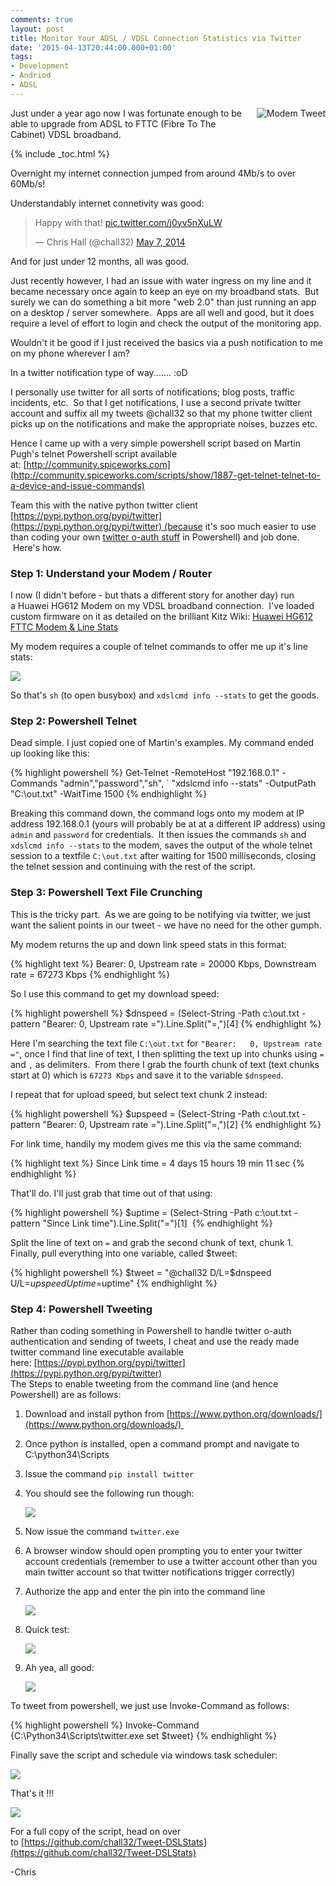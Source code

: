 ```yaml
---
comments: true
layout: post
title: Monitor Your ADSL / VDSL Connection Statistics via Twitter
date: '2015-04-13T20:44:00.000+01:00'
tags:
- Development
- Andriod
- ADSL
---
```

<img style="float: right; margin: 0px 0px 10px 10px;" alt="Modem Tweet" src="/images/HG612Tweet.png">
Just under a year ago now I was fortunate enough to be able to upgrade from ADSL to FTTC (Fibre To The Cabinet) VDSL broadband.

{% include _toc.html %}

Overnight my internet connection jumped from around 4Mb/s to over 60Mb/s!  

Understandably internet connetivity was good:  

<blockquote class="twitter-tweet" lang="en"><p lang="en" dir="ltr">Happy with that! <a href="http://t.co/j0yv5nXuLW">pic.twitter.com/j0yv5nXuLW</a></p>&mdash; Chris Hall (@chall32) <a href="https://twitter.com/chall32/status/464166001068617728">May 7, 2014</a></blockquote>
<script async src="//platform.twitter.com/widgets.js" charset="utf-8"></script>

And for just under 12 months, all was good.  

Just recently however, I had an issue with water ingress on my line and it became necessary once again to keep an eye on my broadband stats.  But surely we can do something a bit more "web 2.0" than just running an app on a desktop / server somewhere.  Apps are all well and good, but it does require a level of effort to login and check the output of the monitoring app.  

Wouldn't it be good if I just received the basics via a push notification to me on my phone wherever I am?  

In a twitter notification type of way....... :oD  

I personally use twitter for all sorts of notifications; blog posts, traffic incidents, etc.  So that I get notifications, I use a second private twitter account and suffix all my tweets @chall32 so that my phone twitter client picks up on the notifications and make the appropriate noises, buzzes etc.  

Hence I came up with a very simple powershell script based on Martin Pugh's telnet Powershell script available at: [http://community.spiceworks.com](http://community.spiceworks.com/scripts/show/1887-get-telnet-telnet-to-a-device-and-issue-commands)  

Team this with the native python twitter client [https://pypi.python.org/pypi/twitter](https://pypi.python.org/pypi/twitter) (because it's soo much easier to use than coding your own [twitter o-auth stuff](https://dev.twitter.com/oauth) in Powershell) and job done.  Here's how.  

### Step 1: Understand your Modem / Router

I now (I didn't before - but thats a different story for another day) run a Huawei HG612 Modem on my VDSL broadband connection.  I've loaded custom firmware on it as detailed on the brilliant Kitz Wiki: [Huawei HG612 FTTC Modem & Line Stats](http://www.kitz.co.uk/routers/hg612unlock.htm)  

My modem requires a couple of telnet commands to offer me up it's line stats:  

![](/images/stats.jpg)

So that's `sh` (to open busybox) and `xdslcmd info --stats` to get the goods.  

### Step 2: Powershell Telnet

Dead simple. I just copied one of Martin's examples. My command ended up looking like this:  

{% highlight powershell %}
Get-Telnet -RemoteHost "192.168.0.1" -Commands "admin","password","sh", `
"xdslcmd info --stats" -OutputPath "C:\out.txt" -WaitTime 1500
{% endhighlight %}

Breaking this command down, the command logs onto my modem at IP address 192.168.0.1 (yours will probably be at at a different IP address) using `admin` and `password` for credentials.  It then issues the commands `sh` and `xdslcmd info --stats` to the modem, saves the output of the whole telnet session to a textfile `C:\out.txt` after waiting for 1500 milliseconds, closing the telnet session and continuing with the rest of the script.  

### Step 3: Powershell Text File Crunching

This is the tricky part.  As we are going to be notifying via twitter, we just want the salient points in our tweet - we have no need for the other gumph.  

My modem returns the up and down link speed stats in this format:  

{% highlight text %}
Bearer: 0, Upstream rate = 20000 Kbps, Downstream rate = 67273 Kbps
{% endhighlight %}

So I use this command to get my download speed:

{% highlight powershell %}
$dnspeed = (Select-String -Path c:\out.txt -pattern "Bearer:	0, Upstream rate =").Line.Split("=,")[4]
{% endhighlight %}

Here I'm searching the text file `C:\out.txt` for `"Bearer:   0, Upstream rate ="`, once I find that line of text, I then splitting the text up into chunks using `=` and `,` as delimiters.  From there I grab the fourth chunk of text (text chunks start at 0) which is `67273 Kbps` and save it to the variable `$dnspeed`.  

I repeat that for upload speed, but select text chunk 2 instead:  

{% highlight powershell %}
$upspeed = (Select-String -Path c:\out.txt -pattern "Bearer:	0, Upstream rate =").Line.Split("=,")[2]
{% endhighlight %}

For link time, handily my modem gives me this via the same command:  

{% highlight text %}
Since Link time = 4 days 15 hours 19 min 11 sec
{% endhighlight %}

That'll do. I'll just grab that time out of that using:

{% highlight powershell %}
$uptime = (Select-String -Path c:\out.txt -pattern "Since Link time").Line.Split("=")[1] 
{% endhighlight %}

Split the line of text on `=` and grab the second chunk of text, chunk 1.  
Finally, pull everything into one variable, called $tweet:  

{% highlight powershell %}
$tweet = "@chall32 D/L=$dnspeed U/L=$upspeed Uptime=$uptime"
{% endhighlight %}

### Step 4: Powershell Tweeting

Rather than coding something in Powershell to handle twitter o-auth authentication and sending of tweets, I cheat and use the ready made twitter command line executable available here: [https://pypi.python.org/pypi/twitter](https://pypi.python.org/pypi/twitter)  
The Steps to enable tweeting from the command line (and hence Powershell) are as follows:  

1. Download and install python from [https://www.python.org/downloads/](https://www.python.org/downloads/) 
2. Once python is installed, open a command prompt and navigate to C:\python34\Scripts
3. Issue the command `pip install twitter` 
4. You should see the following run though:

   ![](/images/piptwitter.jpg)

5. Now issue the command `twitter.exe`
6. A browser window should open prompting you to enter your twitter account credentials (remember to use a twitter account other than you main twitter account so that twitter notifications trigger correctly)
7. Authorize the app and enter the pin into the command line

   ![](/images/auth.jpg)

8. Quick test:

   ![](/images/tweethello.jpg)

9. Ah yea, all good:

   ![](/images/tweettest.jpg)

To tweet from powershell, we just use Invoke-Command as follows:  

{% highlight powershell %}
Invoke-Command {C:\Python34\Scripts\twitter.exe set $tweet}
{% endhighlight %}

Finally save the script and schedule via windows task scheduler:  

![](/images/schedule.png)

That's it !!!  

![](/images/Screenshot_2015-04-15-11-26-30.png)

For a full copy of the script, head on over to [https://github.com/chall32/Tweet-DSLStats](https://github.com/chall32/Tweet-DSLStats)  

-Chris
